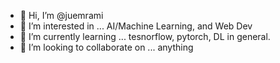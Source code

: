 - 👋 Hi, I’m @juemrami
- 👀 I’m interested in ... AI/Machine Learning, and Web Dev
- 🌱 I’m currently learning ... tesnorflow, pytorch, DL in general.
- 💞️ I’m looking to collaborate on ... anything

<!---
juemrami/juemrami is a ✨ special ✨ repository because its `README.md` (this file) appears on your GitHub profile.
You can click the Preview link to take a look at your changes.
--->
